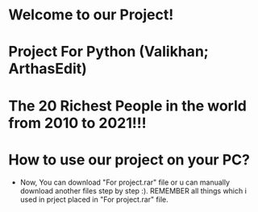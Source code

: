 # Welcome to our Project!
# Project For Python (Valikhan; ArthasEdit)
# The 20 Richest People in the world from 2010 to 2021!!!
# How to use our project on your PC?

- Now, You can download "For project.rar" file or u can manually download another files step by step :). REMEMBER all things which i used in prject placed in "For project.rar" file.
